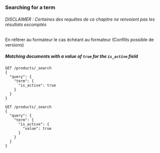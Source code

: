 ### Searching for a term

###### DISCLAIMER : Certaines des requêtes de ce chapitre ne renvoient pas les résultats escomptés
En référer au formateur le cas échéant au formateur (Conflits possible de versions)

##### Matching documents with a value of `true` for the `is_active` field

```
GET /products/_search
{
  "query": {
    "term": {
      "is_active": true
    }
  }
}
```

```
GET /products/_search
{
  "query": {
    "term": {
      "is_active": {
        "value": true
      }
    }
  }
}
```
